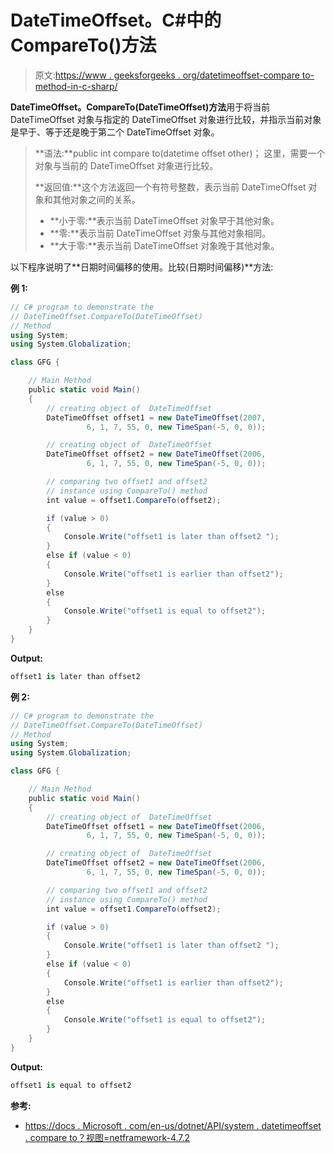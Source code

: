 # DateTimeOffset。C#中的 CompareTo()方法

> 原文:[https://www . geeksforgeeks . org/datetimeoffset-compare to-method-in-c-sharp/](https://www.geeksforgeeks.org/datetimeoffset-compareto-method-in-c-sharp/)

**DateTimeOffset。CompareTo(DateTimeOffset)方法**用于将当前 DateTimeOffset 对象与指定的 DateTimeOffset 对象进行比较，并指示当前对象是早于、等于还是晚于第二个 DateTimeOffset 对象。

> **语法:**public int compare to(datetime offset other)；
> 这里，需要一个对象与当前的 DateTimeOffset 对象进行比较。
> 
> **返回值:**这个方法返回一个有符号整数，表示当前 DateTimeOffset 对象和其他对象之间的关系。
> 
> *   **小于零:**表示当前 DateTimeOffset 对象早于其他对象。
> *   **零:**表示当前 DateTimeOffset 对象与其他对象相同。
> *   **大于零:**表示当前 DateTimeOffset 对象晚于其他对象。

以下程序说明了**日期时间偏移的使用。比较(日期时间偏移)**方法:

**例 1:**

```cs
// C# program to demonstrate the
// DateTimeOffset.CompareTo(DateTimeOffset)
// Method
using System;
using System.Globalization;

class GFG {

    // Main Method
    public static void Main()
    {
        // creating object of  DateTimeOffset
        DateTimeOffset offset1 = new DateTimeOffset(2007,
                 6, 1, 7, 55, 0, new TimeSpan(-5, 0, 0));

        // creating object of  DateTimeOffset
        DateTimeOffset offset2 = new DateTimeOffset(2006,
                 6, 1, 7, 55, 0, new TimeSpan(-5, 0, 0));

        // comparing two offset1 and offset2
        // instance using CompareTo() method
        int value = offset1.CompareTo(offset2);

        if (value > 0) 
        {
            Console.Write("offset1 is later than offset2 ");
        }
        else if (value < 0) 
        {
            Console.Write("offset1 is earlier than offset2");
        }
        else 
        {
            Console.Write("offset1 is equal to offset2");
        }
    }
}
```

**Output:**

```cs
offset1 is later than offset2

```

**例 2:**

```cs
// C# program to demonstrate the
// DateTimeOffset.CompareTo(DateTimeOffset)
// Method
using System;
using System.Globalization;

class GFG {

    // Main Method
    public static void Main()
    {
        // creating object of  DateTimeOffset
        DateTimeOffset offset1 = new DateTimeOffset(2006,
                 6, 1, 7, 55, 0, new TimeSpan(-5, 0, 0));

        // creating object of  DateTimeOffset
        DateTimeOffset offset2 = new DateTimeOffset(2006,
                 6, 1, 7, 55, 0, new TimeSpan(-5, 0, 0));

        // comparing two offset1 and offset2
        // instance using CompareTo() method
        int value = offset1.CompareTo(offset2);

        if (value > 0) 
        {
            Console.Write("offset1 is later than offset2 ");
        }
        else if (value < 0) 
        {
            Console.Write("offset1 is earlier than offset2");
        }
        else 
        {
            Console.Write("offset1 is equal to offset2");
        }
    }
}
```

**Output:**

```cs
offset1 is equal to offset2

```

**参考:**

*   [https://docs . Microsoft . com/en-us/dotnet/API/system . datetimeoffset . compare to？视图=netframework-4.7.2](https://docs.microsoft.com/en-us/dotnet/api/system.datetimeoffset.compareto?view=netframework-4.7.2)